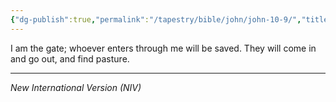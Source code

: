 ```yaml
---
{"dg-publish":true,"permalink":"/tapestry/bible/john/john-10-9/","title":"John 10:9","hide":true,"tags":["bible-verse","bible-verse"],"dgHomeLink":true,"dgShowLocalGraph":true,"dgEnableSearch":true}
---
```



I am the gate; whoever enters through me will be saved. They will come in and go out, and find pasture.

---
*New International Version (NIV)*
